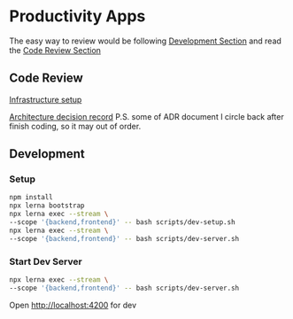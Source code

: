 # Productivity Apps

The easy way to review would be following [Development Section](#development)
and read the [Code Review Section](#code-review)

## Code Review

[Infrastructure setup](./systems/infrastructure/src/index.ts)

[Architecture decision record](./docs/adr)
P.S. some of ADR document I circle back after finish coding, so it may out of order.

## Development

### Setup

```sh
npm install
npx lerna bootstrap
npx lerna exec --stream \
--scope '{backend,frontend}' -- bash scripts/dev-setup.sh
npx lerna exec --stream \
--scope '{backend,frontend}' -- bash scripts/dev-server.sh
```

### Start Dev Server

```sh
npx lerna exec --stream \
--scope '{backend,frontend}' -- bash scripts/dev-server.sh
```

Open <http://localhost:4200> for dev
